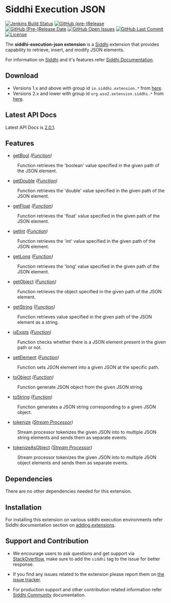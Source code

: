 Siddhi Execution JSON
======================================

  [![Jenkins Build Status](https://wso2.org/jenkins/job/siddhi/job/siddhi-execution-json/badge/icon)](https://wso2.org/jenkins/job/siddhi/job/siddhi-execution-json/)
  [![GitHub (pre-)Release](https://img.shields.io/github/release/siddhi-io/siddhi-execution-json/all.svg)](https://github.com/siddhi-io/siddhi-execution-json/releases)
  [![GitHub (Pre-)Release Date](https://img.shields.io/github/release-date-pre/siddhi-io/siddhi-execution-json.svg)](https://github.com/siddhi-io/siddhi-execution-json/releases)
  [![GitHub Open Issues](https://img.shields.io/github/issues-raw/siddhi-io/siddhi-execution-json.svg)](https://github.com/siddhi-io/siddhi-execution-json/issues)
  [![GitHub Last Commit](https://img.shields.io/github/last-commit/siddhi-io/siddhi-execution-json.svg)](https://github.com/siddhi-io/siddhi-execution-json/commits/master)
  [![License](https://img.shields.io/badge/License-Apache%202.0-blue.svg)](https://opensource.org/licenses/Apache-2.0)

The **siddhi-execution-json extension** is a <a target="_blank" href="https://siddhi.io/">Siddhi</a> extension that provides capability to retrieve, insert, and modify JSON elements.

For information on <a target="_blank" href="https://siddhi.io/">Siddhi</a> and it's features refer <a target="_blank" href="https://siddhi.io/redirect/docs.html">Siddhi Documentation</a>. 

## Download

* Versions 1.x and above with group id `io.siddhi.extension.*` from <a target="_blank" href="https://mvnrepository.com/artifact/io.siddhi.extension.execution.json/siddhi-execution-json/">here</a>.
* Versions 2.x and lower with group id `org.wso2.extension.siddhi.*` from <a target="_blank" href="https://mvnrepository.com/artifact/org.wso2.extension.siddhi.execution.json/siddhi-execution-json">here</a>.

## Latest API Docs 

Latest API Docs is <a target="_blank" href="https://siddhi-io.github.io/siddhi-execution-json/api/2.0.1">2.0.1</a>.

## Features

* <a target="_blank" href="https://siddhi-io.github.io/siddhi-execution-json/api/2.0.1/#getbool-function">getBool</a> *(<a target="_blank" href="http://siddhi.io/en/v5.0/docs/query-guide/#function">Function</a>)*<br> <div style="padding-left: 1em;"><p>Function retrieves the 'boolean' value specified in the given path of the JSON element.</p></div>
* <a target="_blank" href="https://siddhi-io.github.io/siddhi-execution-json/api/2.0.1/#getdouble-function">getDouble</a> *(<a target="_blank" href="http://siddhi.io/en/v5.0/docs/query-guide/#function">Function</a>)*<br> <div style="padding-left: 1em;"><p>Function retrieves the 'double' value specified in the given path of the JSON element.</p></div>
* <a target="_blank" href="https://siddhi-io.github.io/siddhi-execution-json/api/2.0.1/#getfloat-function">getFloat</a> *(<a target="_blank" href="http://siddhi.io/en/v5.0/docs/query-guide/#function">Function</a>)*<br> <div style="padding-left: 1em;"><p>Function retrieves the 'float' value specified in the given path of the JSON element.</p></div>
* <a target="_blank" href="https://siddhi-io.github.io/siddhi-execution-json/api/2.0.1/#getint-function">getInt</a> *(<a target="_blank" href="http://siddhi.io/en/v5.0/docs/query-guide/#function">Function</a>)*<br> <div style="padding-left: 1em;"><p>Function retrieves the 'int' value specified in the given path of the JSON element.</p></div>
* <a target="_blank" href="https://siddhi-io.github.io/siddhi-execution-json/api/2.0.1/#getlong-function">getLong</a> *(<a target="_blank" href="http://siddhi.io/en/v5.0/docs/query-guide/#function">Function</a>)*<br> <div style="padding-left: 1em;"><p>Function retrieves the 'long' value specified in the given path of the JSON element.</p></div>
* <a target="_blank" href="https://siddhi-io.github.io/siddhi-execution-json/api/2.0.1/#getobject-function">getObject</a> *(<a target="_blank" href="http://siddhi.io/en/v5.0/docs/query-guide/#function">Function</a>)*<br> <div style="padding-left: 1em;"><p>Function retrieves the object specified in the given path of the JSON element.</p></div>
* <a target="_blank" href="https://siddhi-io.github.io/siddhi-execution-json/api/2.0.1/#getstring-function">getString</a> *(<a target="_blank" href="http://siddhi.io/en/v5.0/docs/query-guide/#function">Function</a>)*<br> <div style="padding-left: 1em;"><p>Function retrieves value specified in the given path of the JSON element as a string.</p></div>
* <a target="_blank" href="https://siddhi-io.github.io/siddhi-execution-json/api/2.0.1/#isexists-function">isExists</a> *(<a target="_blank" href="http://siddhi.io/en/v5.0/docs/query-guide/#function">Function</a>)*<br> <div style="padding-left: 1em;"><p>Function checks whether there is a JSON element present in the given path or not.</p></div>
* <a target="_blank" href="https://siddhi-io.github.io/siddhi-execution-json/api/2.0.1/#setelement-function">setElement</a> *(<a target="_blank" href="http://siddhi.io/en/v5.0/docs/query-guide/#function">Function</a>)*<br> <div style="padding-left: 1em;"><p>Function sets JSON element into a given JSON at the specific path.</p></div>
* <a target="_blank" href="https://siddhi-io.github.io/siddhi-execution-json/api/2.0.1/#toobject-function">toObject</a> *(<a target="_blank" href="http://siddhi.io/en/v5.0/docs/query-guide/#function">Function</a>)*<br> <div style="padding-left: 1em;"><p>Function generate JSON object from the given JSON string.</p></div>
* <a target="_blank" href="https://siddhi-io.github.io/siddhi-execution-json/api/2.0.1/#tostring-function">toString</a> *(<a target="_blank" href="http://siddhi.io/en/v5.0/docs/query-guide/#function">Function</a>)*<br> <div style="padding-left: 1em;"><p>Function generates a JSON string corresponding to a given JSON object.</p></div>
* <a target="_blank" href="https://siddhi-io.github.io/siddhi-execution-json/api/2.0.1/#tokenize-stream-processor">tokenize</a> *(<a target="_blank" href="http://siddhi.io/en/v5.0/docs/query-guide/#stream-processor">Stream Processor</a>)*<br> <div style="padding-left: 1em;"><p>Stream processor tokenizes the given JSON into to multiple JSON string elements and sends them as separate events.</p></div>
* <a target="_blank" href="https://siddhi-io.github.io/siddhi-execution-json/api/2.0.1/#tokenizeasobject-stream-processor">tokenizeAsObject</a> *(<a target="_blank" href="http://siddhi.io/en/v5.0/docs/query-guide/#stream-processor">Stream Processor</a>)*<br> <div style="padding-left: 1em;"><p>Stream processor tokenizes the given JSON into to multiple JSON object elements and sends them as separate events.</p></div>

## Dependencies 

There are no other dependencies needed for this extension. 

## Installation

For installing this extension on various siddhi execution environments refer Siddhi documentation section on <a target="_blank" href="https://siddhi.io/redirect/add-extensions.html">adding extensions</a>.

## Support and Contribution

* We encourage users to ask questions and get support via <a target="_blank" href="https://stackoverflow.com/questions/tagged/siddhi">StackOverflow</a>, make sure to add the `siddhi` tag to the issue for better response.

* If you find any issues related to the extension please report them on <a target="_blank" href="https://github.com/siddhi-io/siddhi-execution-json/issues">the issue tracker</a>.

* For production support and other contribution related information refer <a target="_blank" href="https://siddhi.io/community/">Siddhi Community</a> documentation.
